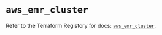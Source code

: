 # `aws_emr_cluster`

Refer to the Terraform Registory for docs: [`aws_emr_cluster`](https://registry.terraform.io/providers/hashicorp/aws/5.14.0/docs/resources/emr_cluster).
